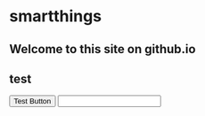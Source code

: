 # smartthings
## Welcome to this site on github.io

<h2>test</h2>
<button>Test Button</button>
<input type="text" name="textfield">